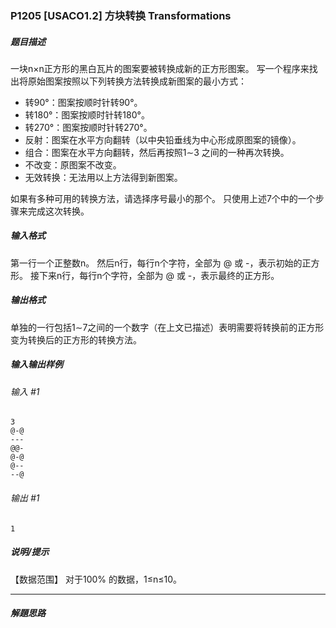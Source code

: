 ### P1205 [USACO1.2] 方块转换 Transformations

##### 题目描述
一块n×n正方形的黑白瓦片的图案要被转换成新的正方形图案。
写一个程序来找出将原始图案按照以下列转换方法转换成新图案的最小方式：

- 转90°：图案按顺时针转90°。
- 转180°：图案按顺时针转180°。
- 转270°：图案按顺时针转270°。
- 反射：图案在水平方向翻转（以中央铅垂线为中心形成原图案的镜像）。
- 组合：图案在水平方向翻转，然后再按照1∼3 之间的一种再次转换。
- 不改变：原图案不改变。
- 无效转换：无法用以上方法得到新图案。

如果有多种可用的转换方法，请选择序号最小的那个。
只使用上述7个中的一个步骤来完成这次转换。

##### 输入格式
第一行一个正整数n。
然后n行，每行n个字符，全部为 @ 或 -，表示初始的正方形。
接下来n行，每行n个字符，全部为 @ 或 -，表示最终的正方形。

##### 输出格式
单独的一行包括1∼7之间的一个数字（在上文已描述）表明需要将转换前的正方形变为转换后的正方形的转换方法。

##### 输入输出样例
###### 输入 #1
~~~
3
@-@
---
@@-
@-@
@--
--@
~~~  
###### 输出 #1
~~~
1
~~~

##### 说明/提示
【数据范围】
对于100% 的数据，1≤n≤10。

---

##### 解題思路
